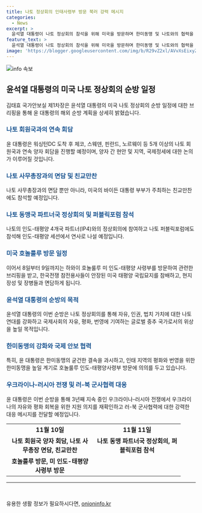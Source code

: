 ```yaml
---
title: 나토 정상회의 인태사령부 방문 북러 강력 메시지
categories:
  - News
excerpt: >
  윤석열 대통령이 나토 정상회의 참석을 위해 미국을 방문하며 한미동맹 및 나토와의 협력을 강화하고, 나토 동맹국과 IP4 파트너간 협력방안을 논의할 예정이다. 또한, 윤 대통령은 나토 회원국 및 IP4 파트너국 정상들과의 만남을 통해 글로벌 안보 질서에 대한 기조연설을 진행할 계획이며, 인도·태평양 지역의 안보와 평화를 강조할 것으로 전해졌다. 그 외에도 호높룰루 방문을 통해 나토와의 협력을 강화할 예정이라고 전해졌다.
feature_text: >
  윤석열 대통령이 나토 정상회의 참석을 위해 미국을 방문하며 한미동맹 및 나토와의 협력을 강화하고, 나토 동맹국과 IP4 파트너간 협력방안을 논의할 예정이다. 또한, 윤 대통령은 나토 회원국 및 IP4 파트너국 정상들과의 만남을 통해 글로벌 안보 질서에 대한 기조연설을 진행할 계획이며, 인도·태평양 지역의 안보와 평화를 강조할 것으로 전해졌다. 그 외에도 호높룰루 방문을 통해 나토와의 협력을 강화할 예정이라고 전해졌다.
image: 'https://blogger.googleusercontent.com/img/b/R29vZ2xl/AVvXsEixyZcFfHzMRdzZMjFBmAUKJYCLCGyLL1o632UiGVXcaFdKo_bkvkuCioo0uUKlGfBVcT3P84aROyZIXSBEx3Aw5nCQ3pTgDom1WDC4m8eifvWiAmWEEVb4x6G_l8C0QH225ldMjyaFvpxGEBGNO37VmDTDMHGhJPq73UglMfDca1-0aw/s1600/blogspot.png'
---
```


<p><img src="https://blogger.googleusercontent.com/img/b/R29vZ2xl/AVvXsEixyZcFfHzMRdzZMjFBmAUKJYCLCGyLL1o632UiGVXcaFdKo_bkvkuCioo0uUKlGfBVcT3P84aROyZIXSBEx3Aw5nCQ3pTgDom1WDC4m8eifvWiAmWEEVb4x6G_l8C0QH225ldMjyaFvpxGEBGNO37VmDTDMHGhJPq73UglMfDca1-0aw/s1600/blogspot.png" alt="info 속보" /></p>

<h2 data-ke-size="size26">윤석열 대통령의 미국 나토 정상회의 순방 일정</h2>

<p data-ke-size="size16">김태효 국가안보실 제1차장은 윤석열 대통령의 미국 나토 정상회의 순방 일정에 대한 브리핑을 통해 윤 대통령의 해외 순방 계획을 상세히 밝혔습니다.</p>

<h3><b><span style="color: #1a5490;">나토 회원국과의 연속 회담</span></b></h3>

<p data-ke-size="size16">윤 대통령은 워싱턴DC 도착 후 체코, 스웨덴, 핀란드, 노르웨이 등 5개 이상의 나토 회원국과 연속 양자 회담을 진행할 예정이며, 양자 간 현안 및 지역, 국제정세에 대한 논의가 이루어질 것입니다.</p>

<h3><b><span style="color: #1a5490;">나토 사무총장과의 면담 및 친교만찬</span></b></h3>

<p data-ke-size="size16">나토 사무총장과의 면담 뿐만 아니라, 미국의 바이든 대통령 부부가 주최하는 친교만찬에도 참석할 예정입니다.</p>

<h3><b><span style="color: #1a5490;">나토 동맹국 파트너국 정상회의 및 퍼블릭포럼 참석</span></b></h3>

<p data-ke-size="size16">나토의 인도-태평양 4개국 파트너(IP4)와의 정상회의에 참여하고 나토 퍼블릭포럼에도 참석해 인도-태평양 세션에서 연사로 나설 예정입니다.</p>

<h3><b><span style="color: #1a5490;">미국 호놀룰루 방문 일정</span></b></h3>

<p data-ke-size="size16">이어서 8일부터 9일까지는 하와이 호놀룰루 미 인도-태평양 사령부를 방문하여 관련한 브리핑을 받고, 한국전쟁 참전용사들이 안장된 미국 태평양 국립묘지를 참배하고, 현지 장성 및 장병들과 면담하게 됩니다.</p>

<h3><b><span style="color: #1a5490;">윤석열 대통령의 순방의 목적</span></b></h3>

<p data-ke-size="size16">윤석열 대통령의 이번 순방은 나토 정상회의를 통해 자유, 인권, 법치 가치에 대한 나토 연대를 강화하고 국제사회의 자유, 평화, 번영에 기여하는 글로벌 중추 국가로서의 위상을 높일 목적입니다.</p>

<h3><b><span style="color: #1a5490;">한미동맹의 강화와 국제 안보 협력</span></b></h3>

<p data-ke-size="size16">특히, 윤 대통령은 한미동맹의 굳건한 결속을 과시하고, 인태 지역의 평화와 번영을 위한 한미동맹을 높일 계기로 호놀룰루 인도-태평양사령부 방문에 의의를 두고 있습니다.</p>

<h3><b><span style="color: #1a5490;">우크라이나-러시아 전쟁 및 러-북 군사협력 대응</span></b></h3>

<p data-ke-size="size16">윤 대통령은 이번 순방을 통해 3년째 지속 중인 우크라이나-러시아 전쟁에서 우크라이나의 자유와 평화 회복을 위한 지원 의지를 재확인하고 러-북 군사협력에 대한 강력한 대응 메시지를 전달할 예정입니다.</p>

<table>
  <colgroup>
    <col width="232" style="width: 174pt;"/>
    <col width="232" style="width: 174pt;"/>
</colgroup>
  <tbody>
    <tr>
        <td style="text-align: center; height: 17px;"><b>11월 10일</b></td>
        <td style="text-align: center; height: 17px;"><b>11월 11일</b></td>
    </tr>
    <tr>
        <td style="text-align: center; height: 17px;"><b>나토 회원국 양자 회담, 나토 사무총장 면담, 친교만찬</b></td>
        <td style="text-align: center; height: 17px;"><b>나토 동맹 파트너국 정상회의, 퍼블릭포럼 참석</b></td>
    </tr>
    <tr>
        <td style="text-align: center; height: 17px;"><b>호놀룰루 방문, 미 인도-태평양사령부 방문</b></td>
        <td style="text-align: center; height: 17px;"><b></b></td>
    </tr>
</tbody>
</table>

<hr>

<p data-ke-size="size16">&nbsp;</p>
유용한 생활 정보가 필요하시다면, <a href="https://onioninfo.kr" rel="dofollow">onioninfo.kr</a>


